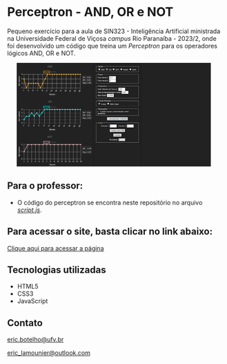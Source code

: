 # Perceptron - AND, OR e NOT

Pequeno exercício para a aula de SIN323 - Inteligência Artificial ministrada na Universidade Federal de Viçosa <i>campus</i> Rio Paranaíba - 2023/2, onde foi desenvolvido um código que treina um <i>Perceptron</i> para os operadores lógicos AND, OR e NOT.

<div align="center">
    <img style="height: 240px; object-fit: cover; margin-right: 10px;" src="git/preview.png" alt="notebook preview">
</div>

## Para o professor:
- O código do perceptron se encontra neste repositório no arquivo <i><u>[script.js](https://github.com/EricLamounier/Perceptron/blob/main/script.js)</u></i>.

## Para acessar o site, basta clicar no link abaixo:
[Clique aqui para acessar a página](https://ericlamounier.github.io/Perceptron/)

## Tecnologias utilizadas

- HTML5
- CSS3
- JavaScript

## Contato
eric.botelho@ufv.br

eric_lamounier@outlook.com